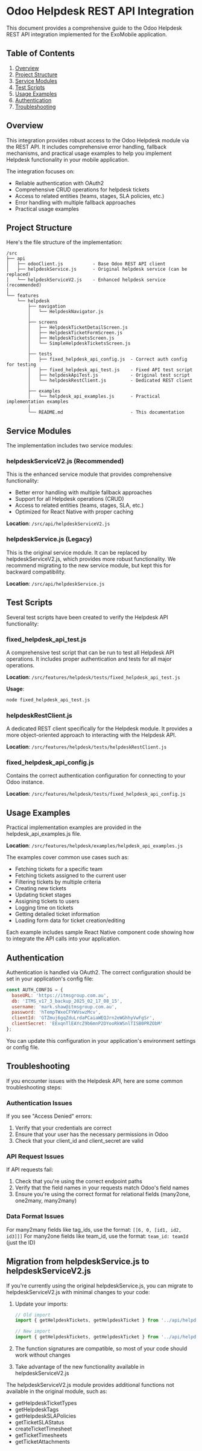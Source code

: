 # Odoo Helpdesk REST API Integration

This document provides a comprehensive guide to the Odoo Helpdesk REST API integration implemented for the ExoMobile application.

## Table of Contents

1. [Overview](#overview)
2. [Project Structure](#project-structure)
3. [Service Modules](#service-modules)
4. [Test Scripts](#test-scripts)
5. [Usage Examples](#usage-examples)
6. [Authentication](#authentication)
7. [Troubleshooting](#troubleshooting)

## Overview

This integration provides robust access to the Odoo Helpdesk module via the REST API. It includes comprehensive error handling, fallback mechanisms, and practical usage examples to help you implement Helpdesk functionality in your mobile application.

The integration focuses on:
- Reliable authentication with OAuth2
- Comprehensive CRUD operations for helpdesk tickets
- Access to related entities (teams, stages, SLA policies, etc.)
- Error handling with multiple fallback approaches
- Practical usage examples

## Project Structure

Here's the file structure of the implementation:

```
/src
├── api
│   ├── odooClient.js           - Base Odoo REST API client
│   ├── helpdeskService.js      - Original helpdesk service (can be replaced)
│   └── helpdeskServiceV2.js    - Enhanced helpdesk service (recommended)
│
└── features
    └── helpdesk
        ├── navigation
        │   └── HelpdeskNavigator.js
        │
        ├── screens
        │   ├── HelpdeskTicketDetailScreen.js
        │   ├── HelpdeskTicketFormScreen.js
        │   ├── HelpdeskTicketsScreen.js
        │   └── SimpleHelpdeskTicketsScreen.js
        │
        ├── tests
        │   ├── fixed_helpdesk_api_config.js  - Correct auth config for testing
        │   ├── fixed_helpdesk_api_test.js    - Fixed API test script
        │   ├── helpdeskApiTest.js            - Original test script
        │   └── helpdeskRestClient.js         - Dedicated REST client
        │
        ├── examples
        │   └── helpdesk_api_examples.js      - Practical implementation examples
        │
        └── README.md                         - This documentation
```

## Service Modules

The implementation includes two service modules:

### helpdeskServiceV2.js (Recommended)

This is the enhanced service module that provides comprehensive functionality:

- Better error handling with multiple fallback approaches
- Support for all Helpdesk operations (CRUD)
- Access to related entities (teams, stages, SLA, etc.)
- Optimized for React Native with proper caching

**Location**: `/src/api/helpdeskServiceV2.js`

### helpdeskService.js (Legacy)

This is the original service module. It can be replaced by helpdeskServiceV2.js, which provides more robust functionality. We recommend migrating to the new service module, but kept this for backward compatibility.

**Location**: `/src/api/helpdeskService.js`

## Test Scripts

Several test scripts have been created to verify the Helpdesk API functionality:

### fixed_helpdesk_api_test.js

A comprehensive test script that can be run to test all Helpdesk API operations. It includes proper authentication and tests for all major operations.

**Location**: `/src/features/helpdesk/tests/fixed_helpdesk_api_test.js`

**Usage**:
```bash
node fixed_helpdesk_api_test.js
```

### helpdeskRestClient.js

A dedicated REST client specifically for the Helpdesk module. It provides a more object-oriented approach to interacting with the Helpdesk API.

**Location**: `/src/features/helpdesk/tests/helpdeskRestClient.js`

### fixed_helpdesk_api_config.js

Contains the correct authentication configuration for connecting to your Odoo instance.

**Location**: `/src/features/helpdesk/tests/fixed_helpdesk_api_config.js`

## Usage Examples

Practical implementation examples are provided in the helpdesk_api_examples.js file.

**Location**: `/src/features/helpdesk/examples/helpdesk_api_examples.js`

The examples cover common use cases such as:
- Fetching tickets for a specific team
- Fetching tickets assigned to the current user
- Filtering tickets by multiple criteria
- Creating new tickets
- Updating ticket stages
- Assigning tickets to users
- Logging time on tickets
- Getting detailed ticket information
- Loading form data for ticket creation/editing

Each example includes sample React Native component code showing how to integrate the API calls into your application.

## Authentication

Authentication is handled via OAuth2. The correct configuration should be set in your application's config file:

```javascript
const AUTH_CONFIG = {
  baseURL: 'https://itmsgroup.com.au',
  db: 'ITMS_v17_3_backup_2025_02_17_08_15',
  username: 'mark.shaw@itmsgroup.com.au',
  password: 'hTempTWxeCFYWVswzMcv',
  clientId: 'GTZmuj6gqZduLrdaPCaiaWEQJrn2eWGhhyVwFgSr',
  clientSecret: 'EExqnTlEAYcZ9b6mnP2DYooRkWSnlTISB0PRZObM'
};
```

You can update this configuration in your application's environment settings or config file.

## Troubleshooting

If you encounter issues with the Helpdesk API, here are some common troubleshooting steps:

### Authentication Issues

If you see "Access Denied" errors:
1. Verify that your credentials are correct
2. Ensure that your user has the necessary permissions in Odoo
3. Check that your client_id and client_secret are valid

### API Request Issues

If API requests fail:
1. Check that you're using the correct endpoint paths
2. Verify that the field names in your requests match Odoo's field names
3. Ensure you're using the correct format for relational fields (many2one, one2many, many2many)

### Data Format Issues

For many2many fields like tag_ids, use the format: `[[6, 0, [id1, id2, id3]]]`
For many2one fields like team_id, use the format: `team_id: teamId` (just the ID)

## Migration from helpdeskService.js to helpdeskServiceV2.js

If you're currently using the original helpdeskService.js, you can migrate to helpdeskServiceV2.js with minimal changes to your code:

1. Update your imports:
   ```javascript
   // Old import
   import { getHelpdeskTickets, getHelpdeskTicket } from '../api/helpdeskService';
   
   // New import
   import { getHelpdeskTickets, getHelpdeskTicket } from '../api/helpdeskServiceV2';
   ```

2. The function signatures are compatible, so most of your code should work without changes
3. Take advantage of the new functionality available in helpdeskServiceV2.js

The helpdeskServiceV2.js module provides additional functions not available in the original module, such as:
- getHelpdeskTicketTypes
- getHelpdeskTags
- getHelpdeskSLAPolicies
- getTicketSLAStatus
- createTicketTimesheet
- getTicketTimesheets
- getTicketAttachments
